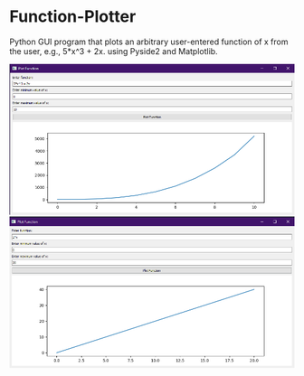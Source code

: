 # Function-Plotter

Python GUI program that plots an arbitrary user-entered function of x from the user, e.g., 5*x^3 + 2x.
using Pyside2 and Matplotlib.

![Alt text](last-version.png)
![Alt text](last-version-2.png)
